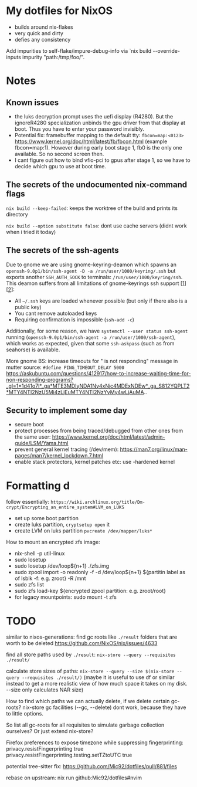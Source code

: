 # My dotfiles for NixOS

- builds around nix-flakes
- very quick and dirty
- defies any consistency

Add impurities to self-flake/impure-debug-info via `nix build --override-inputs impurity "path:/tmp/foo/".


# Notes

## Known issues

- the luks decryption prompt uses the uefi display (R4280). But the ignoreR4280 specialization unbinds the gpu driver from that display at boot. Thus you have to enter your password invisibly.
- Potential fix: framebuffer mapping to the default tty: `fbcon=map:<0123>` https://www.kernel.org/doc/html/latest/fb/fbcon.html (example fbcon=map:1). However during early boot stage 1, fb0 is the only one available. So no second screen then.
- I cant figure out how to bind vfio-pci to gpus after stage 1, so we have to decide which gpu to use at boot time.

## The secrets of the undocumented nix-command flags

`nix build --keep-failed`: keeps the worktree of the build and prints its directory

`nix build --option substitute false`: dont use cache servers (didnt work when i tried it today)

## The secrets of the ssh-agents

Due to gnome we are using gnome-keyring-deamon which spawns an `openssh-9.0p1/bin/ssh-agent -D -a /run/user/1000/keyring/.ssh` but exports another `SSH_AUTH_SOCK` to terminals: `/run/user/1000/keyring/ssh`. This deamon suffers from all limitations of gnome-keyrings ssh support [[1](https://wiki.gnome.org/Projects/GnomeKeyring/Ssh)] [[2](https://wiki.gnome.org/Projects/GnomeKeyring/Goals#SSH_Agent)]:

- All `~/.ssh` keys are loaded whenever possible (but only if there also is a public key)
- You cant remove autoloaded keys
- Requiring confirmation is impossible (`ssh-add -c`)

Additionally, for some reason, we have `systemctl --user status ssh-agent` running (`openssh-9.0p1/bin/ssh-agent -a /run/user/1000/ssh-agent`), which works as expected, given that some `ssh-askpass` (such as from seahorse) is available.

More gnome BS: increase timeouts for "<app> is not responding" message in mutter source: `#define PING_TIMEOUT_DELAY 5000` https://askubuntu.com/questions/412917/how-to-increase-waiting-time-for-non-responding-programs?_gl=1*1d41o7l*_ga*MTE3MDIyNDA1Ny4xNjc4MDExNDEw*_ga_S812YQPLT2*MTY4NTI2NzU5Mi4zLjEuMTY4NTI2NzYyMy4wLjAuMA..

## Security to implement some day

- secure boot
- protect processes from being traced/debugged from other ones from the same user: https://www.kernel.org/doc/html/latest/admin-guide/LSM/Yama.html
- prevent general kernel tracing (/dev/mem): https://man7.org/linux/man-pages/man7/kernel_lockdown.7.html
- enable stack protectors, kernel patches etc: use -hardened kernel

# Formatting d

follow essentially: `https://wiki.archlinux.org/title/Dm-crypt/Encrypting_an_entire_system#LVM_on_LUKS`

- set up some boot partition
- create luks partition, `cryptsetup open` it
- create LVM on luks partition `pvcreate /dev/mapper/luks*`

How to mount an encrypted zfs image:

- nix-shell -p util-linux
- sudo losetup
- sudo losetup /dev/loop${n+1} ./zfs.img
- sudo zpool import -o readonly -f -d /dev/loop${n+1} ${partitin label as of lsblk -f: e.g. zroot} -R /mnt
- sudo zfs list
- sudo zfs load-key ${encrypted zpool partition: e.g. zroot/root}
- for legacy mountpoints: sudo mount -t zfs

# TODO

similar to nixos-generations:
find gc roots like `./result` folders that are worth to be deleted
https://github.com/NixOS/nix/issues/4633

find all store paths used by `./result`: `nix-store --query --requisites ./result/`

calculate store sizes of paths: `nix-store --query --size $(nix-store --query --requisites ./result/)`
(maybe it is useful to use df or similar instead to get a more realistic view of how much space it takes on my disk. --size only calculates NAR size)

How to find which paths we can actually delete, if we delete certain gc-roots?
nix-store gc facilities (--gc, --delete) dont work, because they have to little options.

So list all gc-roots for all requisites to simulate garbage collection ourselves?
Or just extend nix-store?


Firefox preferences to expose timezone while suppressing fingerprinting:
privacy.resistFingerprinting	true	
privacy.resistFingerprinting.testing.setTZtoUTC	true

potential tree-sitter fix: https://github.com/Mic92/dotfiles/pull/881/files

rebase on upstream: nix run github:Mic92/dotfiles#nvim
